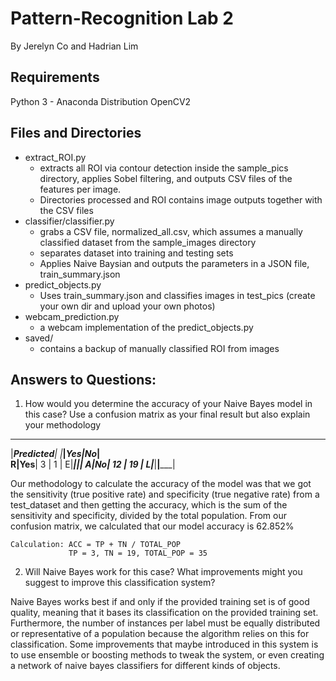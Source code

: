# Pattern-Recognition Lab 2
By Jerelyn Co and Hadrian Lim

## Requirements
Python 3 - Anaconda Distribution
OpenCV2 

## Files and Directories
* extract_ROI.py
	- extracts all ROI via contour detection inside the sample_pics directory, applies Sobel filtering, and outputs CSV files of the features per image.
	- Directories processed and ROI contains image outputs together with the CSV files
* classifier/classifier.py
	- grabs a CSV file, normalized_all.csv, which assumes a manually classified dataset from the sample_images directory
	- separates dataset into training and testing sets
	- Applies Naive Baysian and outputs the parameters in a JSON file, train_summary.json
* predict_objects.py
	- Uses train_summary.json and classifies images in test_pics (create your own dir and upload your own photos)
* webcam_prediction.py
	- a webcam implementation of the predict_objects.py
* saved/
	- contains a backup of manually classified ROI from images

## Answers to Questions:
1) How would you determine the accuracy of your Naive Bayes model in this
case? Use a confusion matrix as your final result but also explain your
methodology

 ___________________________
 |_________Predicted________|
 |_____|___Yes__|___No______|	
R|Yes__|    3   |     1     |
E|_____|________|___________|
A|No___|    12  |     19    |
L|_____|________|___________|

Our methodology to calculate the accuracy of the model was that we got the sensitivity (true positive rate) and specificity (true negative rate) from a test_dataset and then getting the accuracy, which is the sum of the sensitivity and specificity, divided by the total population.
From our confusion matrix, we calculated that our model accuracy is 62.852%

	Calculation: ACC = TP + TN / TOTAL_POP
				 TP = 3, TN = 19, TOTAL_POP = 35

2) Will Naive Bayes work for this case? What improvements might you suggest to improve this classification system?

Naive Bayes works best if and only if the provided training set is of good quality, meaning that it bases its classification on the provided training set. Furthermore, the number of instances per label must be  equally distributed or representative of a population because the algorithm relies on this for classification. Some improvements that maybe introduced in this system is to use ensemble or boosting methods to tweak the system, or even creating a network of naive bayes classifiers for different kinds of objects.